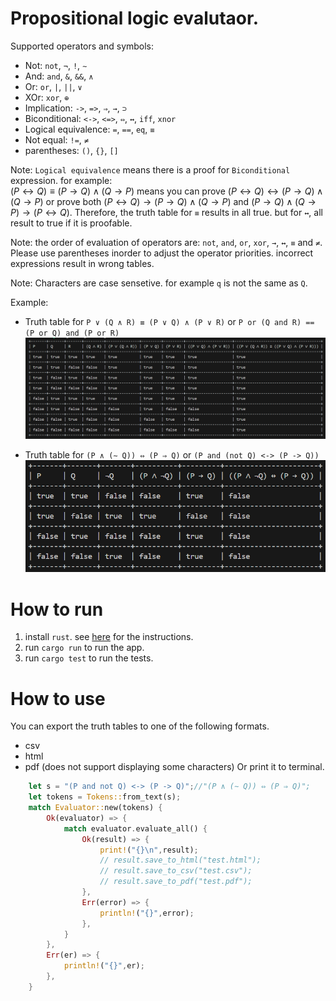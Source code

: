 # Propositional logic evalutaor.
Supported operators and symbols:
- Not: `not`, `¬`, `!`, `∼`
- And: `and`, `&`, `&&`, `∧`
- Or: `or`, `|`, `||`, `∨`
- XOr: `xor`, `⊕`
- Implication: `->`, `=>`, `⇒`, `→`, `⊃`
- Biconditional: `<->`, `<=>`, `⇔`, `↔`, `iff`, `xnor`
- Logical equivalence: `=`, `==`, `eq`, `≡`
- Not equal: `!=`, `≠`
- parentheses: `()`, `{}`, `[]`

Note: `Logical equivalence` means there is a proof for `Biconditional` expression. for example:</br>
$(P↔Q) ≡ (P→Q)∧(Q→P)$ means you can prove $(P↔Q) ↔ (P→Q)∧(Q→P)$ or prove both $(P↔Q)→(P→Q)∧(Q→P)$ and $(P→Q)∧(Q→P)→(P↔Q)$. Therefore, the truth table for `≡` results in all true. but for `↔`, all result to true if it is proofable.</br>

Note: the order of evaluation of operators are: `not`, `and`, `or`, `xor`, `→`, `↔`, `≡` and `≠`. Please use parentheses inorder to adjust the operator priorities. incorrect expressions result in wrong tables.</br>

Note: Characters are case sensetive. for example `q` is not the same as `Q`.

Example: </br>
- Truth table for `P ∨ (Q ∧ R) ≡ (P ∨ Q) ∧ (P ∨ R)` or `P or (Q and R) == (P or Q) and (P or R)`
![truth table 1](files/tt1.png)

- Truth table for `(P ∧ (∼ Q)) ⇔ (P ⇒ Q)` or `(P and (not Q) <-> (P -> Q))`
![truth table 2](files/tt2.png)

# How to run
1. install `rust`. see [here](https://www.rust-lang.org/tools/install) for the instructions.
2. run `cargo run` to run the app.
3. run `cargo test` to run the tests.

# How to use
You can export the truth tables to one of the following formats.
- csv
- html
- pdf (does not support displaying some characters)
Or print it to terminal.

```rust
    let s = "(P and not Q) <-> (P -> Q)";//"(P ∧ (∼ Q)) ⇔ (P ⇒ Q)";
    let tokens = Tokens::from_text(s);
    match Evaluator::new(tokens) {
        Ok(evaluator) => {
            match evaluator.evaluate_all() {
                Ok(result) => {
                    print!("{}\n",result);
                    // result.save_to_html("test.html");
                    // result.save_to_csv("test.csv");
                    // result.save_to_pdf("test.pdf");
                },
                Err(error) => {
                    println!("{}",error);
                },
            }
        },
        Err(er) => {
            println!("{}",er);
        },
    }
```